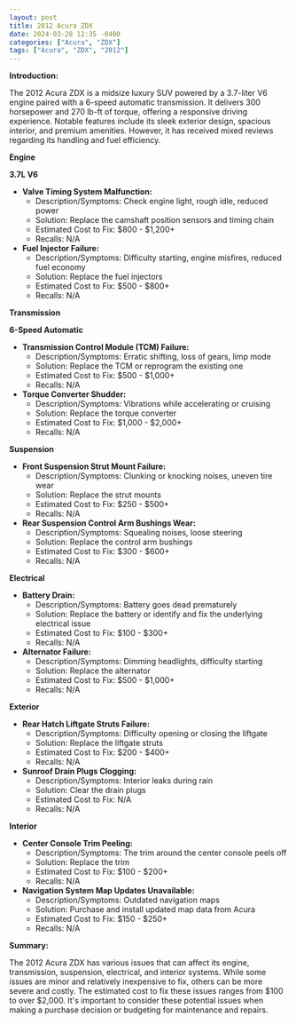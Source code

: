 ```yaml
---
layout: post
title: 2012 Acura ZDX
date: 2024-03-28 12:35 -0400
categories: ["Acura", "ZDX"]
tags: ["Acura", "ZDX", "2012"]
---
```

**Introduction:**

The 2012 Acura ZDX is a midsize luxury SUV powered by a 3.7-liter V6 engine paired with a 6-speed automatic transmission. It delivers 300 horsepower and 270 lb-ft of torque, offering a responsive driving experience. Notable features include its sleek exterior design, spacious interior, and premium amenities. However, it has received mixed reviews regarding its handling and fuel efficiency.

**Engine**

**3.7L V6**

* **Valve Timing System Malfunction:**
    * Description/Symptoms: Check engine light, rough idle, reduced power
    * Solution: Replace the camshaft position sensors and timing chain
    * Estimated Cost to Fix: $800 - $1,200+
    * Recalls: N/A
* **Fuel Injector Failure:**
    * Description/Symptoms: Difficulty starting, engine misfires, reduced fuel economy
    * Solution: Replace the fuel injectors
    * Estimated Cost to Fix: $500 - $800+
    * Recalls: N/A

**Transmission**

**6-Speed Automatic**

* **Transmission Control Module (TCM) Failure:**
    * Description/Symptoms: Erratic shifting, loss of gears, limp mode
    * Solution: Replace the TCM or reprogram the existing one
    * Estimated Cost to Fix: $500 - $1,000+
    * Recalls: N/A
* **Torque Converter Shudder:**
    * Description/Symptoms: Vibrations while accelerating or cruising
    * Solution: Replace the torque converter
    * Estimated Cost to Fix: $1,000 - $2,000+
    * Recalls: N/A

**Suspension**

* **Front Suspension Strut Mount Failure:**
    * Description/Symptoms: Clunking or knocking noises, uneven tire wear
    * Solution: Replace the strut mounts
    * Estimated Cost to Fix: $250 - $500+
    * Recalls: N/A
* **Rear Suspension Control Arm Bushings Wear:**
    * Description/Symptoms: Squealing noises, loose steering
    * Solution: Replace the control arm bushings
    * Estimated Cost to Fix: $300 - $600+
    * Recalls: N/A

**Electrical**

* **Battery Drain:**
    * Description/Symptoms: Battery goes dead prematurely
    * Solution: Replace the battery or identify and fix the underlying electrical issue
    * Estimated Cost to Fix: $100 - $300+
    * Recalls: N/A
* **Alternator Failure:**
    * Description/Symptoms: Dimming headlights, difficulty starting
    * Solution: Replace the alternator
    * Estimated Cost to Fix: $500 - $1,000+
    * Recalls: N/A

**Exterior**

* **Rear Hatch Liftgate Struts Failure:**
    * Description/Symptoms: Difficulty opening or closing the liftgate
    * Solution: Replace the liftgate struts
    * Estimated Cost to Fix: $200 - $400+
    * Recalls: N/A
* **Sunroof Drain Plugs Clogging:**
    * Description/Symptoms: Interior leaks during rain
    * Solution: Clear the drain plugs
    * Estimated Cost to Fix: N/A
    * Recalls: N/A

**Interior**

* **Center Console Trim Peeling:**
    * Description/Symptoms: The trim around the center console peels off
    * Solution: Replace the trim
    * Estimated Cost to Fix: $100 - $200+
    * Recalls: N/A
* **Navigation System Map Updates Unavailable:**
    * Description/Symptoms: Outdated navigation maps
    * Solution: Purchase and install updated map data from Acura
    * Estimated Cost to Fix: $150 - $250+
    * Recalls: N/A

**Summary:**

The 2012 Acura ZDX has various issues that can affect its engine, transmission, suspension, electrical, and interior systems. While some issues are minor and relatively inexpensive to fix, others can be more severe and costly. The estimated cost to fix these issues ranges from $100 to over $2,000. It's important to consider these potential issues when making a purchase decision or budgeting for maintenance and repairs.

